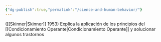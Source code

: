 ```yaml
---
{"dg-publish":true,"permalink":"/cience-and-human-behavior/"}
---
```


([[Skinner\|Skinner]] 1953)
Explica la aplicación de los principios del [[Condicionamiento Operante\|Condicionamiento Operante]] y solucionar algunos trastornos